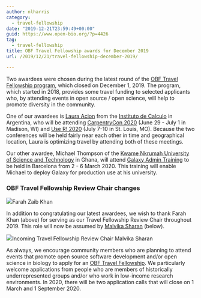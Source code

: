 ```yaml
---
author: nlharris
category:
  - travel-fellowship
date: "2019-12-21T23:59:49+00:00"
guid: https://www.open-bio.org/?p=4426
tag:
  - travel-fellowship
title: OBF Travel Fellowship awards for December 2019
url: /2019/12/21/travel-fellowship-december-2019/

---
```

Two awardees were chosen during the latest round of the [OBF Travel Fellowship program](/obf-hugo-test/travel-awards/), which closed on December 1, 2019. The program, which started in 2018, provides some travel funding to selected applicants who, by attending events in open source / open science, will help to promote diversity in the community.

One of our awardees is [Laura Acion](https://lacion.rbind.io/) from the [Instituto de Calculo](http://www.ic.fcen.uba.ar/en/) in Argentina, who will be attending [CarpentryCon 2020](https://2020.carpentrycon.org/) (June 29 - July 1 in Madison, WI) and [Use R! 2020](https://user2020.r-project.org/) (July 7-10 in St. Louis, MO). Because the two conferences will be held fairly near each other in time and geographical location, Laura is optimizing travel by attending both of these meetings.

Our other awardee, Michael Thompson of the [Kwame Nkrumah University of Science and Technology](https://www.knust.edu.gh/) in Ghana, will attend [Galaxy Admin Training](https://galaxyproject.org/events/2020-03-admin/) to be held in Barcelona from 2 - 6 March 2020. This training will enable Michael to deploy Galaxy for production use at his university.

### OBF Travel Fellowship Review Chair changes

![](/obf-hugo-test/wp/wp-content/uploads/2019/12/farah-768x1024.jpg)Farah Zaib Khan

In addition to congratulating our latest awardees, we wish to thank Farah Khan (above) for serving as our Travel Fellowship Review Chair throughout 2019. This role will now be assumed by [Malvika Sharan](https://malvikasharan.github.io/) (below).

![](/obf-hugo-test/wp/wp-content/uploads/2019/08/Malvika-801x1024.jpeg)Incoming Travel Fellowship Review Chair Malvika Sharan

As always, we encourage community members who are planning to attend events that promote open source software development and/or open science in biology to apply for an [OBF Travel Fellowship](/obf-hugo-test/travel-awards/). We particularly welcome applications from people who are members of historically underrepresented groups and/or who work in low-income research environments. In 2020, there will be two application calls that will close on 1 March and 1 September 2020.
